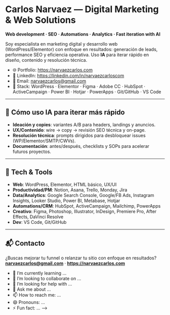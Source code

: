 # Carlos Narvaez — Digital Marketing & Web Solutions

**Web development · SEO · Automations · Analytics · Fast iteration with AI**

Soy especialista en marketing digital y desarrollo web (WordPress/Elementor) con enfoque en resultados: generación de leads,
performance SEO y eficiencia operativa. Uso **IA** para iterar rápido en diseño, contenido y resolución técnica.

- 🌐 Portfolio: https://narvaezcarlos.com  
- 💼 LinkedIn: https://linkedin.com/in/narvaezcarloscom  
- 📧 Email: narvaezcarlos@gmail.com  
- 🧰 Stack: WordPress · Elementor · Figma · Adobe CC · HubSpot · ActiveCampaign · Power BI · Hotjar · PowerApps · Git/GitHub · VS Code

---

## 🧪 Cómo uso IA para iterar más rápido

- **Ideación y copies**: variantes A/B para headers, landings y anuncios.  
- **UX/Contenido**: wire → copy → revisión SEO técnica y on-page.  
- **Resolución técnica**: prompts dirigidos para desbloquear issues (WP/Elementor/SMTP/CWVs).  
- **Documentación**: antes/después, checklists y SOPs para acelerar futuros proyectos.

---

## 🔧 Tech & Tools

- **Web**: WordPress, Elementor, HTML básico, UX/UI  
- **Productividad/PM**: Notion, Asana, Trello, Monday, Jira  
- **Data/Analytics**: Google Search Console, Google/FB Ads, Instagram Insights, Looker Studio, Power BI, Metabase, Hotjar  
- **Automations/CRM**: HubSpot, ActiveCampaign, Mailchimp, PowerApps  
- **Creativo**: Figma, Photoshop, Illustrator, InDesign, Premiere Pro, After Effects, DaVinci Resolve  
- **Dev**: VS Code, Git/GitHub

---

## 📬 Contacto

¿Buscas mejorar tu funnel o relanzar tu sitio con enfoque en resultados?  
**narvaezcarlos@gmail.com** · **https://narvaezcarlos.com**


- 🌱 I’m currently learning ...
- 👯 I’m looking to collaborate on ...
- 🤔 I’m looking for help with ...
- 💬 Ask me about ...
- 📫 How to reach me: ...
- 😄 Pronouns: ...
- ⚡ Fun fact: ...
-->

